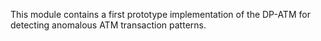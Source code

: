 
This module contains a first prototype implementation of the DP-ATM for detecting anomalous ATM transaction patterns.